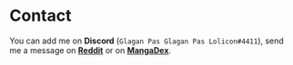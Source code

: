# Contact

You can add me on **Discord** (``Glagan Pas Glagan Pas Lolicon#4411``), send me a message on [**Reddit**](https://www.reddit.com/message/compose?to=Glagan&subject=SyncDex&message=) or on [**MangaDex**](https://mangadex.org/user/17324/glagan).